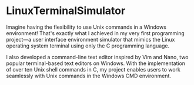# LinuxTerminalSimulator
Imagine having the flexibility to use Unix commands in a Windows environment! That's exactly what I achieved in my very first programming project—a user interface environment simulator that mimics the Linux operating system terminal using only the C programming language.

I also developed a command-line text editor inspired by Vim and Nano, two popular terminal-based text editors on Windows. With the implementation of over ten Unix shell commands in C, my project enables users to work seamlessly with Unix commands in the Windows CMD environment.
